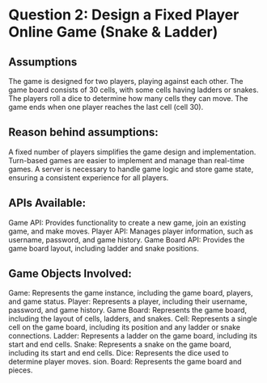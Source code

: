 # Question 2: Design a Fixed Player Online Game (Snake & Ladder)

## Assumptions

The game is designed for two players, playing against each other.
The game board consists of 30 cells, with some cells having ladders or snakes.
The players roll a dice to determine how many cells they can move.
The game ends when one player reaches the last cell (cell 30).

## Reason behind assumptions:

A fixed number of players simplifies the game design and implementation.
Turn-based games are easier to implement and manage than real-time games.
A server is necessary to handle game logic and store game state, ensuring a consistent experience for all players.

## APIs Available:

Game API: Provides functionality to create a new game, join an existing game, and make moves.
Player API: Manages player information, such as username, password, and game history.
Game Board API: Provides the game board layout, including ladder and snake positions.

## Game Objects Involved:

Game: Represents the game instance, including the game board, players, and game status.
Player: Represents a player, including their username, password, and game history.
Game Board: Represents the game board, including the layout of cells, ladders, and snakes.
Cell: Represents a single cell on the game board, including its position and any ladder or snake connections.
Ladder: Represents a ladder on the game board, including its start and end cells.
Snake: Represents a snake on the game board, including its start and end cells.
Dice: Represents the dice used to determine player moves.
sion.
Board: Represents the game board and pieces.

